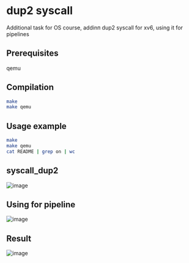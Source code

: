 # dup2 syscall
 Additional task for OS course, addinп dup2 syscall for xv6, using it for pipelines
## Prerequisites
qemu

## Compilation
```bash
make 
make qemu
```
## Usage example
```bash
make 
make qemu
cat README | grep on | wc
```
## syscall_dup2
![image](https://github.com/sviat-l/os-xv6-dup2/assets/91615606/bacafd8f-c171-4663-8469-95758d1b1400)

## Using for pipeline
![image](https://github.com/sviat-l/os-xv6-dup2/assets/91615606/d9093636-7ff3-4ced-8f32-f7ec83eaf174)

## Result
![image](https://github.com/sviat-l/os-xv6-dup2/assets/91615606/f800a428-c535-4da4-a04c-ff15daaceac4)
